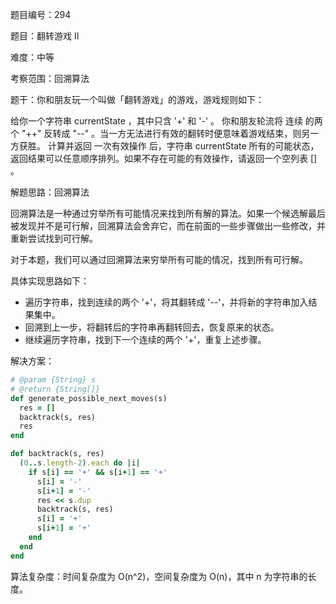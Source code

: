 题目编号：294

题目：翻转游戏 II

难度：中等

考察范围：回溯算法

题干：你和朋友玩一个叫做「翻转游戏」的游戏，游戏规则如下：

给你一个字符串 currentState ，其中只含 '+' 和 '-' 。
你和朋友轮流将 连续 的两个 "++" 反转成 "--" 。当一方无法进行有效的翻转时便意味着游戏结束，则另一方获胜。
计算并返回 一次有效操作 后，字符串 currentState 所有的可能状态，返回结果可以任意顺序排列。如果不存在可能的有效操作，请返回一个空列表 [] 。

解题思路：回溯算法

回溯算法是一种通过穷举所有可能情况来找到所有解的算法。如果一个候选解最后被发现并不是可行解，回溯算法会舍弃它，而在前面的一些步骤做出一些修改，并重新尝试找到可行解。

对于本题，我们可以通过回溯算法来穷举所有可能的情况，找到所有可行解。

具体实现思路如下：

- 遍历字符串，找到连续的两个 '+'，将其翻转成 '--'，并将新的字符串加入结果集中。
- 回溯到上一步，将翻转后的字符串再翻转回去，恢复原来的状态。
- 继续遍历字符串，找到下一个连续的两个 '+'，重复上述步骤。

解决方案：

```ruby
# @param {String} s
# @return {String[]}
def generate_possible_next_moves(s)
  res = []
  backtrack(s, res)
  res
end

def backtrack(s, res)
  (0..s.length-2).each do |i|
    if s[i] == '+' && s[i+1] == '+'
      s[i] = '-'
      s[i+1] = '-'
      res << s.dup
      backtrack(s, res)
      s[i] = '+'
      s[i+1] = '+'
    end
  end
end
```

算法复杂度：时间复杂度为 O(n^2)，空间复杂度为 O(n)，其中 n 为字符串的长度。